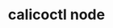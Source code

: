 ---
title: calicoctl node
show_read_time: false
show_toc: false
redirect_from: latest/reference/calicoctl/node/index
canonical_url: 'https://docs.projectcalico.org/v3.9/reference/calicoctl/node/index'
---